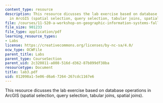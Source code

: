 ```yaml
---
content_type: resource
description: This resource dicusses the lab exercise based on database operations
  in ArcGIS (spatial selection, query selection, tabular joins, spatial joins).
file: /courses/11-520-a-workshop-on-geographic-information-systems-fall-2005/012098a15e06d6a67264267cdc1167e6_lab3.pdf
file_size: 901233
file_type: application/pdf
learning_resource_types:
- Labs
license: https://creativecommons.org/licenses/by-nc-sa/4.0/
ocw_type: OCWFile
parent_title: Labs
parent_type: CourseSection
parent_uid: 2c320811-a808-516d-d362-87b899df38ba
resourcetype: Document
title: lab3.pdf
uid: 012098a1-5e06-d6a6-7264-267cdc1167e6
---
```

This resource dicusses the lab exercise based on database operations in ArcGIS (spatial selection, query selection, tabular joins, spatial joins).